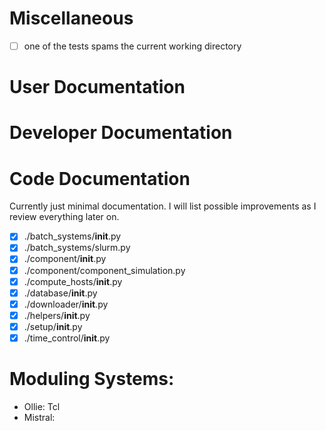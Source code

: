# Miscellaneous
+ [ ] one of the tests spams the current working directory

# User Documentation

# Developer Documentation

# Code Documentation
Currently just minimal documentation. I will list possible improvements as I review everything later on.
+ [x] ./batch_systems/__init__.py
+ [x] ./batch_systems/slurm.py
+ [x] ./component/__init__.py
+ [x] ./component/component_simulation.py
+ [x] ./compute_hosts/__init__.py
+ [x] ./database/__init__.py
+ [x] ./downloader/__init__.py
+ [x] ./helpers/__init__.py
+ [x] ./setup/__init__.py
+ [x] ./time_control/__init__.py

# Moduling Systems:
+ Ollie: Tcl
+ Mistral: 

